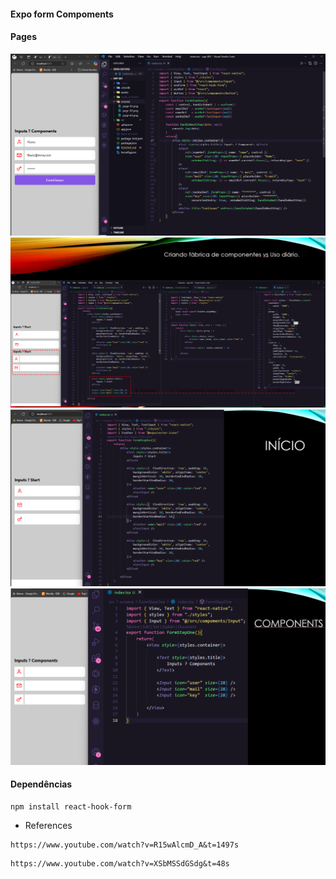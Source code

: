 #### Expo form Compoments

#### Pages
<img src="./screens/page-04.png" />
<img src="./screens/page-01.png" />
<img src="./screens/page-02.png" />
<img src="./screens/page-03.png" />

#### Dependências
```
npm install react-hook-form
```

* References
``` Expo React From
https://www.youtube.com/watch?v=R15wAlcmD_A&t=1497s
```

``` React Form
https://www.youtube.com/watch?v=XSbMSSdGSdg&t=48s
```